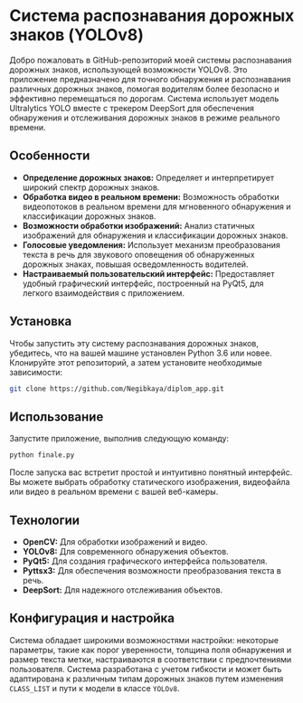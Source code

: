 # Система распознавания дорожных знаков (YOLOv8)

Добро пожаловать в GitHub-репозиторий моей системы распознавания дорожных знаков, использующей возможности YOLOv8. Это приложение предназначено для точного обнаружения и распознавания различных дорожных знаков, помогая водителям более безопасно и эффективно перемещаться по дорогам. Система использует модель Ultralytics YOLO вместе с трекером DeepSort для обеспечения обнаружения и отслеживания дорожных знаков в режиме реального времени.

## Особенности

- **Определение дорожных знаков:** Определяет и интерпретирует широкий спектр дорожных знаков.
- **Обработка видео в реальном времени:** Возможность обработки видеопотоков в реальном времени для мгновенного обнаружения и классификации дорожных знаков.
- **Возможности обработки изображений:** Анализ статичных изображений для обнаружения и классификации дорожных знаков.
- **Голосовые уведомления:** Использует механизм преобразования текста в речь для звукового оповещения об обнаруженных дорожных знаках, повышая осведомленность водителей.
- **Настраиваемый пользовательский интерфейс:** Предоставляет удобный графический интерфейс, построенный на PyQt5, для легкого взаимодействия с приложением.

## Установка

Чтобы запустить эту систему распознавания дорожных знаков, убедитесь, что на вашей машине установлен Python 3.6 или новее. Клонируйте этот репозиторий, а затем установите необходимые зависимости:

```bash
git clone https://github.com/Negibkaya/diplom_app.git
```

## Использование

Запустите приложение, выполнив следующую команду:

```bash
python finale.py
```

После запуска вас встретит простой и интуитивно понятный интерфейс. Вы можете выбрать обработку статического изображения, видеофайла или видео в реальном времени с вашей веб-камеры.

## Технологии

- **OpenCV:** Для обработки изображений и видео.
- **YOLOv8:** Для современного обнаружения объектов.
- **PyQt5:** Для создания графического интерфейса пользователя.
- **Pyttsx3:** Для обеспечения возможности преобразования текста в речь.
- **DeepSort:** Для надежного отслеживания объектов.

## Конфигурация и настройка

Система обладает широкими возможностями настройки: некоторые параметры, такие как порог уверенности, толщина поля обнаружения и размер текста метки, настраиваются в соответствии с предпочтениями пользователя. Система разработана с учетом гибкости и может быть адаптирована к различным типам дорожных знаков путем изменения `CLASS_LIST` и пути к модели в классе `YOLOv8`.
